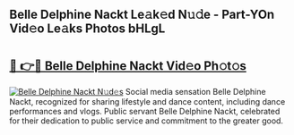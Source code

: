 ## Belle Delphine Nackt Le𝚊k𝚎d N𝚞𝚍e - Part-YOn Vid𝚎o Le𝚊ks Photos bHLgL

# <h2><a href="http://fb769o.evod.top/?m=Belle+Delphine+Nackt">🔗 👉🔴 Belle Delphine Nackt Vid𝚎o Ph𝚘t𝚘s</a></h2>

[![Belle Delphine Nackt N𝚞d𝚎s](https://i.imgur.com/8V9OHl7.gif)](http://fb769o.evod.top/?m=Belle+Delphine+Nackt)
Social media sensation Belle Delphine Nackt, recognized for sharing lifestyle and dance content, including dance performances and vlogs. Public servant Belle Delphine Nackt, celebrated for their dedication to public service and commitment to the greater good. 
